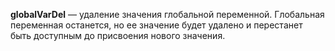 
**globalVarDel** — удаление значения глобальной переменной. Глобальная переменная останется, но ее значение будет удалено и перестанет быть доступным до присвоения нового значения.





